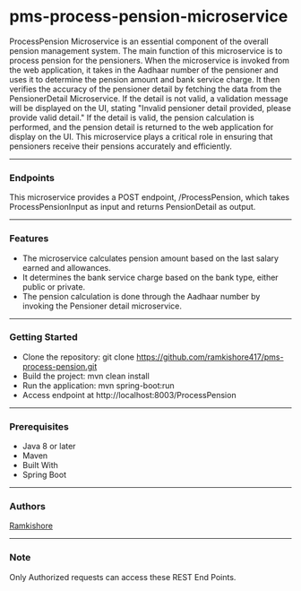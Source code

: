 # pms-process-pension-microservice

ProcessPension Microservice is an essential component of the overall pension management system. The main function of this microservice is to process pension for the pensioners. When the microservice is invoked from the web application, it takes in the Aadhaar number of the pensioner and uses it to determine the pension amount and bank service charge. It then verifies the accuracy of the pensioner detail by fetching the data from the PensionerDetail Microservice. If the detail is not valid, a validation message will be displayed on the UI, stating "Invalid pensioner detail provided, please provide valid detail." If the detail is valid, the pension calculation is performed, and the pension detail is returned to the web application for display on the UI. This microservice plays a critical role in ensuring that pensioners receive their pensions accurately and efficiently.

------------


###  Endpoints
This microservice provides a POST endpoint, /ProcessPension, which takes ProcessPensionInput as input and returns PensionDetail as output.

------------


### Features
- The microservice calculates pension amount based on the last salary earned and allowances.
- It determines the bank service charge based on the bank type, either public or private.
- The pension calculation is done through the Aadhaar number by invoking the Pensioner detail microservice.

------------


### Getting Started
- Clone the repository: git clone https://github.com/ramkishore417/pms-process-pension.git
- Build the project: mvn clean install
- Run the application: mvn spring-boot:run
- Access endpoint at http://localhost:8003/ProcessPension

------------


### Prerequisites
- Java 8 or later
- Maven
- Built With
- Spring Boot

------------


### Authors
[Ramkishore](https://github.com/ramkishore417 "Ramkishore")

------------

### Note
Only Authorized requests can access these REST End Points.
